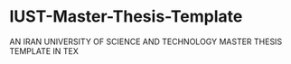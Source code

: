 # IUST-Master-Thesis-Template
AN IRAN UNIVERSITY OF SCIENCE AND TECHNOLOGY MASTER THESIS TEMPLATE IN TEX
